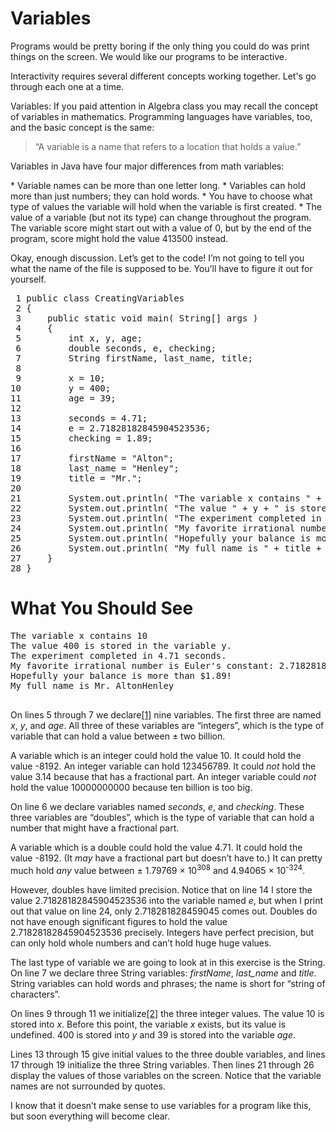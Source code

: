 # Variables

Programs would be pretty boring if the only thing you could do was print things on the screen. We would like our programs to be interactive.

Interactivity requires several different concepts working together. Let's go through each one at a time.

Variables: If you paid attention in Algebra class you may recall the concept of variables in mathematics. Programming languages have variables, too, and the basic concept is the same:
<blockquote>&ldquo;A variable is a name that refers to a location that holds a value.&rdquo;</blockquote>
<p>Variables in Java have four major differences from math variables:</p>
* Variable names can be more than one letter long.
* Variables can hold more than just numbers; they can hold words.
* You have to choose what type of values the variable will hold when the variable is first created.
* The value of a variable (but not its type) can change 
throughout the program. The variable score might start out with a value of 0, but by the end of the program, score might hold the value 413500 instead.

<p>Okay, enough discussion. Let&rsquo;s get to the code! I&rsquo;m not going to tell you what the name of the file is supposed to be. You&rsquo;ll have to figure it out for yourself.</p>
<pre class="code java literal-block"><span class="ln"> 1 </span><span class="keyword declaration">public</span> <span class="keyword declaration">class</span> <span class="name class">CreatingVariables</span>
<span class="ln"> 2 </span><span class="operator">{</span>
<span class="ln"> 3 </span>    <span class="keyword declaration">public</span> <span class="keyword declaration">static</span> <span class="keyword type">void</span> <span class="name function">main</span><span class="operator">(</span> <span class="name">String</span><span class="operator">[]</span> <span class="name">args</span> <span class="operator">)</span>
<span class="ln"> 4 </span>    <span class="operator">{</span>
<span class="ln"> 5 </span>        <span class="keyword type">int</span> <span class="name">x</span><span class="operator">,</span> <span class="name">y</span><span class="operator">,</span> <span class="name">age</span><span class="operator">;</span>
<span class="ln"> 6 </span>        <span class="keyword type">double</span> <span class="name">seconds</span><span class="operator">,</span> <span class="name">e</span><span class="operator">,</span> <span class="name">checking</span><span class="operator">;</span>
<span class="ln"> 7 </span>        <span class="name">String</span> <span class="name">firstName</span><span class="operator">,</span> <span class="name">last_name</span><span class="operator">,</span> <span class="name">title</span><span class="operator">;</span>
<span class="ln"> 8 </span>
<span class="ln"> 9 </span>        <span class="name">x</span> <span class="operator">=</span> <span class="literal number integer">10</span><span class="operator">;</span>
<span class="ln">10 </span>        <span class="name">y</span> <span class="operator">=</span> <span class="literal number integer">400</span><span class="operator">;</span>
<span class="ln">11 </span>        <span class="name">age</span> <span class="operator">=</span> <span class="literal number integer">39</span><span class="operator">;</span>
<span class="ln">12 </span>
<span class="ln">13 </span>        <span class="name">seconds</span> <span class="operator">=</span> <span class="literal number float">4.71</span><span class="operator">;</span>
<span class="ln">14 </span>        <span class="name">e</span> <span class="operator">=</span> <span class="literal number float">2.71828182845904523536</span><span class="operator">;</span>
<span class="ln">15 </span>        <span class="name">checking</span> <span class="operator">=</span> <span class="literal number float">1.89</span><span class="operator">;</span>
<span class="ln">16 </span>
<span class="ln">17 </span>        <span class="name">firstName</span> <span class="operator">=</span> <span class="literal string">"Alton"</span><span class="operator">;</span>
<span class="ln">18 </span>        <span class="name">last_name</span> <span class="operator">=</span> <span class="literal string">"Henley"</span><span class="operator">;</span>
<span class="ln">19 </span>        <span class="name">title</span> <span class="operator">=</span> <span class="literal string">"Mr."</span><span class="operator">;</span>
<span class="ln">20 </span>
<span class="ln">21 </span>        <span class="name">System</span><span class="operator">.</span><span class="name attribute">out</span><span class="operator">.</span><span class="name attribute">println</span><span class="operator">(</span> <span class="literal string">"The variable x contains "</span> <span class="operator">+</span> <span class="name">x</span> <span class="operator">);</span>
<span class="ln">22 </span>        <span class="name">System</span><span class="operator">.</span><span class="name attribute">out</span><span class="operator">.</span><span class="name attribute">println</span><span class="operator">(</span> <span class="literal string">"The value "</span> <span class="operator">+</span> <span class="name">y</span> <span class="operator">+</span> <span class="literal string">" is stored in the variable y."</span> <span class="operator">);</span>
<span class="ln">23 </span>        <span class="name">System</span><span class="operator">.</span><span class="name attribute">out</span><span class="operator">.</span><span class="name attribute">println</span><span class="operator">(</span> <span class="literal string">"The experiment completed in "</span> <span class="operator">+</span> <span class="name">seconds</span> <span class="operator">+</span> <span class="literal string">" seconds."</span> <span class="operator">);</span>
<span class="ln">24 </span>        <span class="name">System</span><span class="operator">.</span><span class="name attribute">out</span><span class="operator">.</span><span class="name attribute">println</span><span class="operator">(</span> <span class="literal string">"My favorite irrational number is Euler's constant: "</span> <span class="operator">+</span> <span class="name">e</span> <span class="operator">);</span>
<span class="ln">25 </span>        <span class="name">System</span><span class="operator">.</span><span class="name attribute">out</span><span class="operator">.</span><span class="name attribute">println</span><span class="operator">(</span> <span class="literal string">"Hopefully your balance is more than $"</span> <span class="operator">+</span> <span class="name">checking</span> <span class="operator">+</span> <span class="literal string">"!"</span> <span class="operator">);</span>
<span class="ln">26 </span>        <span class="name">System</span><span class="operator">.</span><span class="name attribute">out</span><span class="operator">.</span><span class="name attribute">println</span><span class="operator">(</span> <span class="literal string">"My full name is "</span> <span class="operator">+</span> <span class="name">title</span> <span class="operator">+</span> <span class="literal string">" "</span> <span class="operator">+</span> <span class="name">firstName</span> <span class="operator">+</span> <span class="name">last_name</span> <span class="operator">);</span>
<span class="ln">27 </span>    <span class="operator">}</span>
<span class="ln">28 </span><span class="operator">}</span>
</pre>
<div id="what-you-should-see" class="section">
<h1>What You Should See</h1>
<pre class="terminal literal-block">The variable x contains 10
The value 400 is stored in the variable y.
The experiment completed in 4.71 seconds.
My favorite irrational number is Euler's constant: 2.718281828459045
Hopefully your balance is more than $1.89!
My full name is Mr. AltonHenley

</pre>
<p>On lines 5 through 7 we declare<a id="id1" class="footnote-reference" href="#declare">[1]</a> nine variables. The first three are named <em>x</em>, <em>y</em>, and <em>age</em>. All three of these variables are &ldquo;integers&rdquo;, which is the type of variable that can hold a value between &plusmn; two billion.</p>
<p>A variable which is an integer could hold the value 10. It could hold the value <span class="pre">-8192</span>. An integer variable can hold 123456789. It could <em>not</em> hold the value 3.14 because that has a fractional part. An integer variable could <em>not</em> hold the value 10000000000 because ten billion is too big.</p>
<p>On line 6 we declare variables named <em>seconds</em>, <em>e</em>, and <em>checking</em>. These three variables are &ldquo;doubles&rdquo;, which is the type of variable that can hold a number that might have a fractional part.</p>
<p>A variable which is a double could hold the value 4.71. It could hold the value <span class="pre">-8192</span>. (It <em>may</em> have a fractional part but doesn&rsquo;t have to.) It can pretty much hold <em>any</em> value between &plusmn; 1.79769 &times; 10<sup>308</sup> and 4.94065 &times; 10<sup>-324</sup>.</p>
<p>However, doubles have limited precision. Notice that on line 14 I store the value 2.71828182845904523536 into the variable named <em>e</em>, but when I print out that value on line 24, only 2.718281828459045 comes out. Doubles do not have enough significant figures to hold the value 2.71828182845904523536 precisely. Integers have perfect precision, but can only hold whole numbers and can&rsquo;t hold huge huge values.</p>
<p>The last type of variable we are going to look at in this exercise is the String. On line 7 we declare three String variables: <em>firstName</em>, <em>last_name</em> and <em>title</em>. String variables can hold words and phrases; the name is short for &ldquo;string of characters&rdquo;.</p>
<p>On lines 9 through 11 we initialize<a id="id2" class="footnote-reference" href="#initialize">[2]</a> the three integer values. The value 10 is stored into <em>x</em>. Before this point, the variable <em>x</em> exists, but its value is undefined. 400 is stored into <em>y</em> and 39 is stored into the variable <em>age</em>.</p>
<p>Lines 13 through 15 give initial values to the three double variables, and lines 17 through 19 initialize the three String variables. Then lines 21 through 26 display the values of those variables on the screen. Notice that the variable names are not surrounded by quotes.</p>
<p>I know that it doesn&rsquo;t make sense to use variables for a program like this, but soon everything will become clear.</p>
</div>